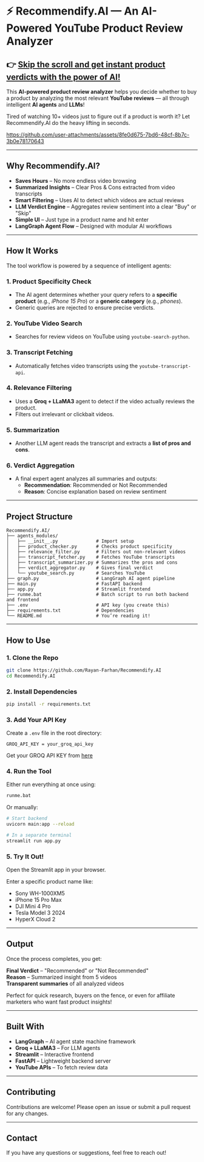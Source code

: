 # ⚡ Recommendify.AI — An AI-Powered YouTube Product Review Analyzer

## 👉 **[Skip the scroll and get instant product verdicts with the power of AI!](https://github.com/Rayan-Farhan/Recommendify.AI)**

This **AI-powered product review analyzer** helps you decide whether to buy a product by analyzing the most relevant **YouTube reviews** — all through intelligent **AI agents** and **LLMs**!

Tired of watching 10+ videos just to figure out if a product is worth it? Let Recommendify.AI do the heavy lifting in seconds.

https://github.com/user-attachments/assets/8fe0d675-7bd6-48cf-8b7c-3b0e78170643

---

## Why Recommendify.AI?

- **Saves Hours** – No more endless video browsing
- **Summarized Insights** – Clear Pros & Cons extracted from video transcripts
- **Smart Filtering** – Uses AI to detect which videos are actual reviews
- **LLM Verdict Engine** – Aggregates review sentiment into a clear "Buy" or "Skip"
- **Simple UI** – Just type in a product name and hit enter
- **LangGraph Agent Flow** – Designed with modular AI workflows

---

## How It Works

The tool workflow is powered by a sequence of intelligent agents:

### 1. Product Specificity Check
- The AI agent determines whether your query refers to a **specific product** (e.g., *iPhone 15 Pro*) or a **generic category** (e.g., *phones*).
- Generic queries are rejected to ensure precise verdicts.

### 2. YouTube Video Search
- Searches for review videos on YouTube using `youtube-search-python`.

### 3. Transcript Fetching
- Automatically fetches video transcripts using the `youtube-transcript-api`.

### 4. Relevance Filtering
- Uses a **Groq + LLaMA3** agent to detect if the video actually reviews the product.
- Filters out irrelevant or clickbait videos.

### 5. Summarization
- Another LLM agent reads the transcript and extracts a **list of pros and cons**.

### 6. Verdict Aggregation
- A final expert agent analyzes all summaries and outputs:
  - **Recommendation**: Recommended or Not Recommended
  - **Reason**: Concise explanation based on review sentiment

---

## Project Structure

```
Recommendify.AI/
├── agents_modules/
│   ├── __init__.py              # Import setup
│   ├── product_checker.py       # Checks product specificity
│   ├── relevance_filter.py      # Filters out non-relevant videos
│   ├── transcript_fetcher.py    # Fetches YouTube transcripts
│   ├── transcript_summarizer.py # Summarizes the pros and cons
│   ├── verdict_aggregator.py    # Gives final verdict
│   └── youtube_search.py        # Searches YouTube
├── graph.py                     # LangGraph AI agent pipeline
├── main.py                      # FastAPI backend
├── app.py                       # Streamlit frontend
├── runme.bat                    # Batch script to run both backend and frontend
├── .env                         # API key (you create this)
├── requirements.txt             # Dependencies
└── README.md                    # You’re reading it!
```

---

## How to Use

### 1. Clone the Repo

```bash
git clone https://github.com/Rayan-Farhan/Recommendify.AI
cd Recommendify.AI
```

### 2. Install Dependencies

```bash
pip install -r requirements.txt
```

### 3. Add Your API Key

Create a `.env` file in the root directory:

```env
GROQ_API_KEY = your_groq_api_key
```

Get your GROQ API KEY from [here](https://groq.com)

### 4. Run the Tool

Either run everything at once using:

```bash
runme.bat
```

Or manually:

```bash
# Start backend
uvicorn main:app --reload

# In a separate terminal
streamlit run app.py
```

### 5. Try It Out!

Open the Streamlit app in your browser.

Enter a specific product name like:

- Sony WH-1000XM5  
- iPhone 15 Pro Max  
- DJI Mini 4 Pro  
- Tesla Model 3 2024  
- HyperX Cloud 2

---

## Output

Once the process completes, you get:

**Final Verdict** – "Recommended" or "Not Recommended"  
**Reason** – Summarized insight from 5 videos  
**Transparent summaries** of all analyzed videos  

Perfect for quick research, buyers on the fence, or even for affiliate marketers who want fast product insights!

---

## Built With

- **LangGraph** – AI agent state machine framework  
- **Groq + LLaMA3** – For LLM agents  
- **Streamlit** – Interactive frontend  
- **FastAPI** – Lightweight backend server  
- **YouTube APIs** – To fetch review data

---

## **Contributing**

Contributions are welcome! Please open an issue or submit a pull request for any changes. 

---

## **Contact**

If you have any questions or suggestions, feel free to reach out!
